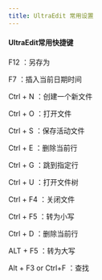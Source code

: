 ```yaml
---
title: UltraEdit 常用设置
---
```


#### UltraEdit常用快捷键

F12 ：另存为

F7 ：插入当前日期时间

Ctrl + N ：创建一个新文件

Ctrl + O ：打开文件

Ctrl + S ：保存活动文件

Ctrl + E ：删除当前行

Ctrl + G ：跳到指定行

Ctrl + U ：打开文件树

Ctrl + F4 ：关闭文件

Ctrl + F5 ：转为小写

Ctrl + D ：删除当前行

ALT + F5 ：转为大写

Alt + F3 or Ctrl+F ：查找
